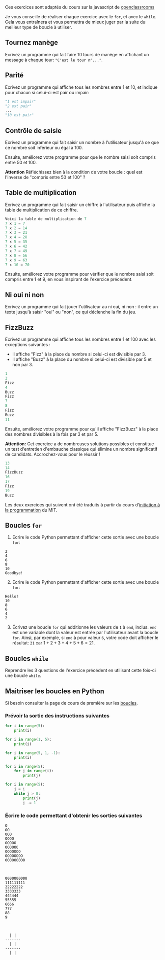 Ces exercices sont adaptés du cours sur la javascript de
[openclassrooms](https://openclassrooms.com/en/courses/2984401-apprenez-a-coder-avec-javascript/3074396-repetez-des-instructions#/id/r-3075177)

Je vous conseille de réaliser chaque exercice avec le `for`, et avec le
`while`. Cela vous entraînera et vous permettra de mieux juger par la suite du
meilleur type de boucle à utiliser.

## Tournez manège

Ecrivez un programme qui fait faire 10 tours de manège en affichant un message à
chaque tour: `"C'est le tour n°..."`.

<!--
### Une solution possible

for i in range(1,11):
    print("C'est le tour n°", i) -->

## Parité

Ecrivez un programme qui affiche tous les nombres entre 1 et 10, et indique pour
chacun si celui-ci est pair ou impair:

```python
"1 est impair"
"2 est pair"
...
"10 est pair"
```

<!-- ### Une solution possible¶

for i in range(1,11):
    if i %2 ==0:
        print(i, "est pair")
    else:
        print(i, "est impair") -->

## Contrôle de saisie

Ecrivez un programme qui fait saisir un nombre à l'utilisateur jusqu'à ce que ce
nombre soit inférieur ou égal à 100.

Ensuite, améliorez votre programme pour que le nombre saisi soit compris entre
50 et 100.

**Attention** Réfléchissez bien à la condition de votre boucle : quel est
l'inverse de "compris entre 50 et 100" ?

<!-- ### Une solution possible¶

REPEAT = True
while REPEAT:
    n = int(input("Entrez un nombre compris entre 50 et 100: "))
    if (n > 49) and (n < 100):
        print("Merci pour votre réponse:)")
        REPEAT = False -->

## Table de multiplication

Ecrivez un programme qui fait saisir un chiffre à l'utilisateur puis affiche la
table de multiplication de ce chiffre.

```python
Voici la table de multiplication de 7
7 x 1 = 7
7 x 2 = 14
7 x 3 = 21
7 x 4 = 28
7 x 5 = 35
7 x 6 = 42
7 x 7 = 49
7 x 8 = 56
7 x 9 = 63
7 x 10 = 70
```

Ensuite, améliorez votre programme pour vérifier que le nombre saisi soit
compris entre 1 et 9, en vous inspirant de l'exercice précédent.

<!-- ### Une solution possible

n = int(input("Vous souhaitez afficher la table de: "))
for i in range(1,11):
    print(n, "x", i, "=", n*i) -->

## Ni oui ni non

Ecrivez un programme qui fait jouer l'utilisateur au ni oui, ni non : il entre
un texte jusqu'à saisir "oui" ou "non", ce qui déclenche la fin du jeu.

<!-- ### Une solution possible¶

print("""
Bienvenue dans le jeu du ni oui ni non
""")
# On initialise la variable reponse
reponse = ""
while (reponse != "oui") and (reponse != "non"):
    reponse = input("Que dites-vous? ")
    # On convertit la réponse en minuscules pour la comparaison
    reponse = reponse.lower()

print("PERDU! Vous avez dit", reponse) -->

## FizzBuzz

Ecrivez un programme qui affiche tous les nombres entre 1 et 100 avec les
exceptions suivantes :

- Il affiche "Fizz" à la place du nombre si celui-ci est divisible par 3.
- Il affiche "Buzz" à la place du nombre si celui-ci est divisible par 5 et non par 3.

```python
1
2
Fizz
4
Buzz
Fizz
7
8
Fizz
Buzz
11
```

Ensuite, améliorez votre programme pour qu'il affiche "FizzBuzz" à la place des
nombres divisibles à la fois par 3 et par 5.

**Attention:** Cet exercice a de nombreuses solutions possibles et constitue un
test d'entretien d'embauche classique qui élimine un nombre significatif de
candidats. Accrochez-vous pour le réussir !

```python
13
14
FizzBuzz
16
17
Fizz
19
Buzz
```

<!--
### Une solution possible

J'attends toujours vos propositions! -->

Les deux exercices qui suivent ont été traduits à partir du cours d'[initiation à la programmation](https://www.edx.org/course/introduction-to-computer-science-and-programming-7) du MIT.

<!-- Lien vers les solutions: https://github.com/anarayanan86/MITx-6.00.1x -->

## Boucles `for`

1. Ecrire le code Python permettant d'afficher cette sortie avec une boucle `for`:

```
2
4
6
8
10
Goodbye!
```

<!-- 
for i in range(2, 11, 2):
    print(i)
print('Goodbye!')
 -->

2. Ecrire le code Python permettant d'afficher cette sortie avec une boucle `for`:

```
Hello!
10
8
6
4
2
```

<!-- 
print('Hello!')
for i in range(10, 0, -2):
    print(i)
 -->

3. Écrivez une boucle `for` qui additionne les valeurs de `1` à `end`, inclus. `end` est une
   variable dont la valeur est entrée par l'utilisateur avant la boucle `for`. Ainsi, par exemple,
   si `end` à pour valeur `6`, votre code doit afficher le résultat: `21` car $1 + 2 + 3 + 4 + 5 +
   6 = 21$.

<!-- 
total = 0
for i in range(end+1):
    total += i

print(total)
 -->

## Boucles `while`

Reprendre les 3 questions de l'exercice précédent en utilisant cette fois-ci une boucle `while`.

## Maitriser les boucles en Python

Si besoin consulter la page de cours de première sur les
[boucles](/1g/nsi/7-langages-et-programmation/5-boucles).

### Prévoir la sortie des instructions suivantes


```python
for i in range(5):
    print(i)

for i in range(1, 5):
    print(i)

for i in range(5, 1, -1):
    print(i)

for i in range(5):
    for j in range(i):
        print(j)

for i in range(5):
    j = i
    while j > 0:
        print(j)
        j -= 1
```

### Écrire le code permettant d'obtenir les sorties suivantes

```
O
OO
OOO
OOOO
OOOOO
OOOOOO
OOOOOOO
OOOOOOOO
OOOOOOOOO
```
&nbsp;

```
0000000000
111111111
22222222
3333333
444444
55555
6666
777
88
9
```
&nbsp;

```
  | |
-------
  | |
-------
  | |

```